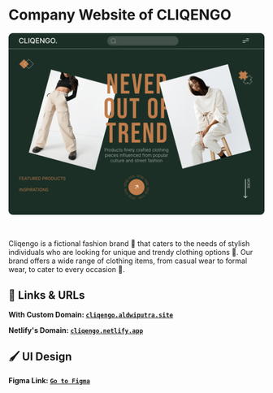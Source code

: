 # Company Website of CLIQENGO

![cliqngo-homepage](https://raw.githubusercontent.com/aldwiputra/aldwiputra/main/images/cliqengo-homepage.png)

<br/>

Cliqengo is a fictional fashion brand 👗 that caters to the needs of stylish individuals who are looking for unique and trendy clothing options 👖. Our brand offers a wide range of clothing items, from casual wear to formal wear, to cater to every occasion 💖.

## :link: Links & URLs

**With Custom Domain: [`cliqengo.aldwiputra.site`](https://cliqengo.aldwiputra.site)**

**Netlify's Domain: [`cliqengo.netlify.app`](https://cliqengo.netlify.app)**

## :paintbrush: UI Design

**Figma Link: [`Go to Figma`](https://www.figma.com/file/Ht9RQSv2oKki2TJy8qFttx/winonaivana?node-id=222%3A312&t=PgY2lU53pO0JLkcw-1)**
